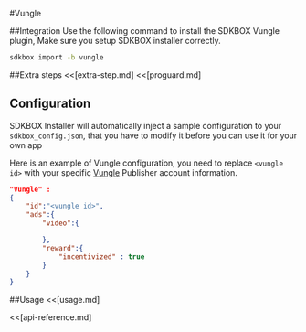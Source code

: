 <!--
Include Base: /Users/niteluo/Projects/store/doc/en/src/vungle/v3-cpp
-->

#Vungle

##Integration
Use the following command to install the SDKBOX Vungle plugin, Make sure you setup SDKBOX installer correctly.
```bash
sdkbox import -b vungle
```

##Extra steps
<<[extra-step.md]
<<[proguard.md]

## Configuration
SDKBOX Installer will automatically inject a sample configuration to your `sdkbox_config.json`, that you have to modify it before you can use it for your own app

Here is an example of Vungle configuration, you need to replace `<vungle id>`  with your specific [Vungle](http://vungle.com) Publisher account information.
```json
"Vungle" :
{
    "id":"<vungle id>",
    "ads":{
        "video":{

        },
        "reward":{
            "incentivized" : true
        }
    }
}
```

##Usage
<<[usage.md]

<<[api-reference.md]
